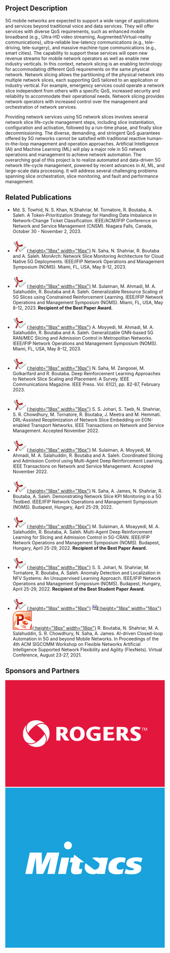 ## Project Description

5G mobile networks are expected to support a wide range of applications and services beyond traditional voice and data services. They will offer services with diverse QoS requirements, such as enhanced mobile broadband (e.g., Ultra-HD video streaming, Augmented/Virtual-reality communications), ultra-reliable low-latency communications (e.g., tele-driving, tele-surgery), and massive machine-type communications (e.g., smart cities). The capability to support these services will open new revenue streams for mobile network operators as well as enable new industry verticals. In this context, network slicing is an enabling technology for accommodating different QoS requirements on the same physical network. Network slicing allows the partitioning of the physical network into multiple network slices, each supporting QoS tailored to an application or industry vertical. For example, emergency services could operate a network slice independent from others with a specific QoS, increased security and reliability to accommodate their operational needs. Network slicing provides network operators with increased control over the management and orchestration of network services.

Providing network services using 5G network slices involves several network slice life-cycle management steps, including slice instantiation, configuration and activation, followed by a run-time phase, and finally slice decommissioning. The diverse, demanding, and stringent QoS guarantees offered by 5G networks cannot be satisfied with traditional reactive human-in-the-loop management and operation approaches. Artificial Intelligence (AI) and Machine Learning (ML) will play a major role in 5G network operations and management to achieve network automation. The overarching goal of this project is to realize automated and data-driven 5G network life-cycle management, powered by recent advances in AI, ML, and large-scale data processing. It will address several challenging problems spanning slice orchestration, slice monitoring, and fault and performance management.

## Related Publications
- Md. S. Towhid, N. S. Khan, N.Shahriar, M. Tornatore, R. Boutaba, A. Saleh. A Token-Prioritization Strategy for Handling Data Imbalance in Network-Change Ticket Classification. IEEE/ACM/IFIP Conference on Network and Service Management (CNSM). Niagara Falls, Canada, October 30 - November 2, 2023.


- [![Paper](assets/pdflogo.gif){:height="18px" width="16px"}](https://rboutaba.cs.uwaterloo.ca/Papers/Conferences/2023/monarch.pdf) N. Saha, N. Shahriar, R. Boutaba and A. Saleh. MonArch: Network Slice Monitoring Architecture for Cloud Native 5G Deployments. IEEE/IFIP Network Operations and Management Symposium (NOMS). Miami, FL, USA, May 8-12, 2023. 

- [![Paper](assets/pdflogo.gif){:height="18px" width="16px"}](https://rboutaba.cs.uwaterloo.ca/Papers/Conferences/2023/scaling-upload.pdf) M. Sulaiman, M. Ahmadi, M. A. Salahuddin, R. Boutaba and A. Saleh. Generalizable Resource Scaling of 5G Slices using Constrained Reinforcement Learning. IEEE/IFIP Network Operations and Management Symposium (NOMS). Miami, FL, USA, May 8-12, 2023. **Recipient of the Best Paper Award.**

- [![Paper](assets/pdflogo.gif){:height="18px" width="16px"}](https://rboutaba.cs.uwaterloo.ca/Papers/Conferences/2023/GNN-upload.pdf) A. Moyyedi, M. Ahmadi, M. A. Salahuddin, R. Boutaba and A. Saleh. Generalizable GNN-based 5G RAN/MEC Slicing and Admission Control in Metropolitan Networks. IEEE/IFIP Network Operations and Management Symposium (NOMS). Miami, FL, USA, May 8-12, 2023. 

- [![Paper](assets/pdflogo.gif){:height="18px" width="16px"}](https://rboutaba.cs.uwaterloo.ca/Papers/Journals/2023/SahaCOMMAG2023.pdf) N. Saha, M. Zangooei, M. Golkarifard and R. Boutaba. Deep Reinforcement Learning Approaches to Network Slice Scaling and Placement: A Survey. IEEE Communications Magazine. IEEE Press. Vol. 61(2), pp. 82-87, February 2023.

- [![Paper](assets/pdflogo.gif){:height="18px" width="16px"}](https://rboutaba.cs.uwaterloo.ca/Papers/Journals/2023/JohariTNSM2023.pdf) S. S. Johari, S. Taeb, N. Shahriar, S. R. Chowdhury, M. Tornatore, R. Boutaba, J. Meetra and M. Hemmati. DRL-Assisted Reoptimization of Network Slice Embedding on EON-enabled Transport Networks. IEEE Transactions on Network and Service Management. Accepted November 2022.

- [![Paper](assets/pdflogo.gif){:height="18px" width="16px"}](https://rboutaba.cs.uwaterloo.ca/Papers/Journals/2023/SulaimanTNSM2022.pdf) M. Sulaiman, A. Moyyedi, M. Ahmadi, M. A. Salahuddin, R. Boutaba and A. Saleh. Coordinated Slicing and Admission Control using Multi-Agent Deep Reinforcement Learning. IEEE Transactions on Network and Service Management. Accepted November 2022.

- [![Paper](assets/pdflogo.gif){:height="18px" width="16px"}](http://rboutaba.cs.uwaterloo.ca/Papers/Conferences/2022/SahaNOMS22.pdf) N. Saha, A. James, N. Shahriar, R. Boutaba, A. Saleh. Demonstrating Network Slice KPI Monitoring in a 5G Testbed. IEEE/IFIP Network Operations and Management Symposium (NOMS). Budapest, Hungary, April 25-29, 2022.

- [![Paper](assets/pdflogo.gif){:height="18px" width="16px"}](http://rboutaba.cs.uwaterloo.ca/Papers/Conferences/2022/SulaimanNOMS22.pdf) M. Sulaiman, A. Moayyedi, M. A. Salahuddin, R. Boutaba, A. Saleh. Multi-Agent Deep Reinforcement Learning for Slicing and Admission Control in 5G-CRAN. IEEE/IFIP Network Operations and Management Symposium (NOMS). Budapest, Hungary, April 25-29, 2022. **Recipient of the Best Paper Award.**

- [![Paper](assets/pdflogo.gif){:height="18px" width="16px"}](http://rboutaba.cs.uwaterloo.ca/Papers/Conferences/2022/JohariNOMS22.pdf) S. S. Johari, N. Shahriar, M. Tornatore, R. Boutaba, A. Saleh. Anomaly Detection and Localization in NFV Systems: An Unsupervised Learning Approach. IEEE/IFIP Network Operations and Management Symposium (NOMS). Budapest, Hungary, April 25-29, 2022. **Recipient of the Best Student Paper Award.**

- [![Paper](assets/pdflogo.gif){:height="18px" width="16px"}](http://rboutaba.cs.uwaterloo.ca/Papers/Conferences/2021/BoutabaFlexNets21.pdf) [![Bibtex](assets/bibtex-logo.gif){:height="18px" width="16px"}](http://rboutaba.cs.uwaterloo.ca/Papers/Conferences/2021/BoutabaFlexNets21.bib) [![Slides](assets/slideslogo.gif){:height="18px" width="16px"}](http://rboutaba.cs.uwaterloo.ca/Papers/Conferences/2021/BoutabaFlexNets21.pptx) R. Boutaba, N. Shahriar, M. A. Salahuddin, S. R. Chowdhury, N. Saha, A. James. AI-driven Closed-loop Automation in 5G and beyond Mobile Networks. In Proceedings of the 4th ACM SIGCOMM Workshop on Flexible Networks Artificial Intelligence Supported Network Flexibility and Agility (FlexNets). Virtual Conference, August 23-27, 2021.


## Sponsors and Partners
<div class="row">
  <div class="img1">
    <img src="assets/rogers-logo.jpg" alt="Rogers"/>
  </div>
  <div class="img2">
    <img src="assets/mitacs-logo.png" alt="Mitacs"/>
  </div>
</div>

